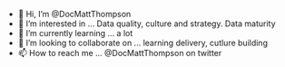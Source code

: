 - 👋 Hi, I’m @DocMattThompson
- 👀 I’m interested in ... Data quality, culture and strategy. Data maturity
- 🌱 I’m currently learning ... a lot
- 💞️ I’m looking to collaborate on ... learning delivery, cutlure building
- 📫 How to reach me ... @DocMattThompson on twitter

<!---
DocMattThompson/DocMattThompson is a ✨ special ✨ repository because its `README.md` (this file) appears on your GitHub profile.
You can click the Preview link to take a look at your changes.
--->

